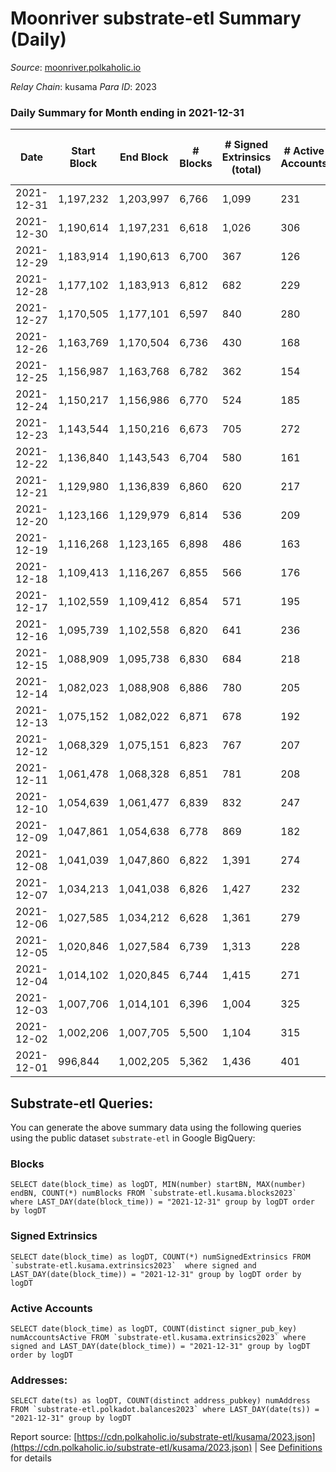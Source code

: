 # Moonriver substrate-etl Summary (Daily)

_Source_: [moonriver.polkaholic.io](https://moonriver.polkaholic.io)

*Relay Chain*: kusama
*Para ID*: 2023



### Daily Summary for Month ending in 2021-12-31


| Date | Start Block | End Block | # Blocks | # Signed Extrinsics (total) | # Active Accounts | # Passive | # New | # Addresses with Balances | # Events | # Transfers | # XCM Transfers In | # XCM Transfers Out |
| ---- | ----------- | --------- | -------- | --------------------------- | ----------------- | --------- | ----- | ------------------------- | -------- | ----------- | ------------------ | ------------------- |
| 2021-12-31 | 1,197,232 | 1,203,997 | 6,766  | 1,099 | 231 |  |  | 394,131 | 798,610 | 13,645 ($21,620,667.51) |   |   |
| 2021-12-30 | 1,190,614 | 1,197,231 | 6,618  | 1,026 | 306 |  |  |  | 860,695 | 13,530 ($31,572,000.40) |   |   |
| 2021-12-29 | 1,183,914 | 1,190,613 | 6,700  | 367 | 126 |  |  |  | 864,962 | 13,059 ($32,018,733.26) |   |   |
| 2021-12-28 | 1,177,102 | 1,183,913 | 6,812  | 682 | 229 |  |  |  | 892,836 | 14,919 ($44,778,887.99) |   |   |
| 2021-12-27 | 1,170,505 | 1,177,101 | 6,597  | 840 | 280 |  |  |  | 1,036,617 | 19,173 ($43,991,635.32) |   |   |
| 2021-12-26 | 1,163,769 | 1,170,504 | 6,736  | 430 | 168 |  |  |  | 759,481 | 11,646 ($12,954,643.49) |   |   |
| 2021-12-25 | 1,156,987 | 1,163,768 | 6,782  | 362 | 154 |  |  |  | 659,797 | 10,371 ($12,695,237.40) |   |   |
| 2021-12-24 | 1,150,217 | 1,156,986 | 6,770  | 524 | 185 |  |  |  | 744,383 | 11,453 ($18,075,329.57) |   |   |
| 2021-12-23 | 1,143,544 | 1,150,216 | 6,673  | 705 | 272 |  |  |  | 796,038 | 12,626 ($23,144,040.97) |   |   |
| 2021-12-22 | 1,136,840 | 1,143,543 | 6,704  | 580 | 161 |  |  |  | 777,684 | 12,418 ($23,286,169.36) |   |   |
| 2021-12-21 | 1,129,980 | 1,136,839 | 6,860  | 620 | 217 |  |  |  | 788,191 | 12,472 ($18,309,081.95) |   |   |
| 2021-12-20 | 1,123,166 | 1,129,979 | 6,814  | 536 | 209 |  |  |  | 822,314 | 16,214 ($14,878,046.48) |   |   |
| 2021-12-19 | 1,116,268 | 1,123,165 | 6,898  | 486 | 163 |  |  |  | 763,125 | 9,855 ($12,351,327.65) |   |   |
| 2021-12-18 | 1,109,413 | 1,116,267 | 6,855  | 566 | 176 |  |  |  | 711,730 | 11,258 ($18,088,977.93) |   |   |
| 2021-12-17 | 1,102,559 | 1,109,412 | 6,854  | 571 | 195 |  |  |  | 792,623 | 13,470 ($19,793,825.38) |   |   |
| 2021-12-16 | 1,095,739 | 1,102,558 | 6,820  | 641 | 236 |  |  |  | 793,893 | 14,519 ($22,642,993.86) |   |   |
| 2021-12-15 | 1,088,909 | 1,095,738 | 6,830  | 684 | 218 |  |  |  | 752,279 | 14,405 ($18,748,234.32) |   |   |
| 2021-12-14 | 1,082,023 | 1,088,908 | 6,886  | 780 | 205 |  |  |  | 702,937 | 12,691 ($19,843,257.22) |   |   |
| 2021-12-13 | 1,075,152 | 1,082,022 | 6,871  | 678 | 192 |  |  |  | 733,582 | 12,790 ($22,021,901.49) |   |   |
| 2021-12-12 | 1,068,329 | 1,075,151 | 6,823  | 767 | 207 |  |  |  | 689,642 | 11,991 ($15,010,815.28) |   |   |
| 2021-12-11 | 1,061,478 | 1,068,328 | 6,851  | 781 | 208 |  |  |  | 669,741 | 11,570 ($16,224,646.83) |   |   |
| 2021-12-10 | 1,054,639 | 1,061,477 | 6,839  | 832 | 247 |  |  |  | 704,699 | 13,788 ($17,554,343.28) |   |   |
| 2021-12-09 | 1,047,861 | 1,054,638 | 6,778  | 869 | 182 |  |  |  | 651,666 | 15,674 ($29,318,458.31) |   |   |
| 2021-12-08 | 1,041,039 | 1,047,860 | 6,822  | 1,391 | 274 |  |  |  | 555,389 | 14,590 ($52,951,454.14) |   |   |
| 2021-12-07 | 1,034,213 | 1,041,038 | 6,826  | 1,427 | 232 |  |  |  | 634,918 | 18,183 ($33,878,926.43) |   |   |
| 2021-12-06 | 1,027,585 | 1,034,212 | 6,628  | 1,361 | 279 |  |  |  | 719,905 | 20,721 ($54,303,918.39) |   |   |
| 2021-12-05 | 1,020,846 | 1,027,584 | 6,739  | 1,313 | 228 |  |  |  | 620,688 | 14,729 ($34,002,470.10) |   |   |
| 2021-12-04 | 1,014,102 | 1,020,845 | 6,744  | 1,415 | 271 |  |  |  | 638,791 | 18,404 ($42,707,586.87) |   |   |
| 2021-12-03 | 1,007,706 | 1,014,101 | 6,396  | 1,004 | 325 |  |  |  | 659,835 | 20,897 ($44,563,131.52) |   |   |
| 2021-12-02 | 1,002,206 | 1,007,705 | 5,500  | 1,104 | 315 |  |  |  | 703,638 | 24,803 ($57,796,261.26) |   |   |
| 2021-12-01 | 996,844 | 1,002,205 | 5,362  | 1,436 | 401 |  |  |  | 822,086 | 30,833 ($72,693,995.61) |   |   |

## Substrate-etl Queries:
You can generate the above summary data using the following queries using the public dataset `substrate-etl` in Google BigQuery:


### Blocks
```
SELECT date(block_time) as logDT, MIN(number) startBN, MAX(number) endBN, COUNT(*) numBlocks FROM `substrate-etl.kusama.blocks2023`  where LAST_DAY(date(block_time)) = "2021-12-31" group by logDT order by logDT
```


### Signed Extrinsics
```
SELECT date(block_time) as logDT, COUNT(*) numSignedExtrinsics FROM `substrate-etl.kusama.extrinsics2023`  where signed and LAST_DAY(date(block_time)) = "2021-12-31" group by logDT order by logDT
```


### Active Accounts
```
SELECT date(block_time) as logDT, COUNT(distinct signer_pub_key) numAccountsActive FROM `substrate-etl.kusama.extrinsics2023` where signed and LAST_DAY(date(block_time)) = "2021-12-31" group by logDT order by logDT
```


### Addresses:
```
SELECT date(ts) as logDT, COUNT(distinct address_pubkey) numAddress FROM `substrate-etl.polkadot.balances2023` where LAST_DAY(date(ts)) = "2021-12-31" group by logDT
```



Report source: [https://cdn.polkaholic.io/substrate-etl/kusama/2023.json](https://cdn.polkaholic.io/substrate-etl/kusama/2023.json) | See [Definitions](/DEFINITIONS.md) for details
